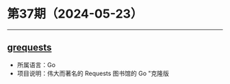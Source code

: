 # 第37期（2024-05-23）

---
## [grequests](https://github.com/levigross/grequests)
- 所属语言：Go
- 项目说明：伟大而著名的 Requests 图书馆的 Go "克隆版
